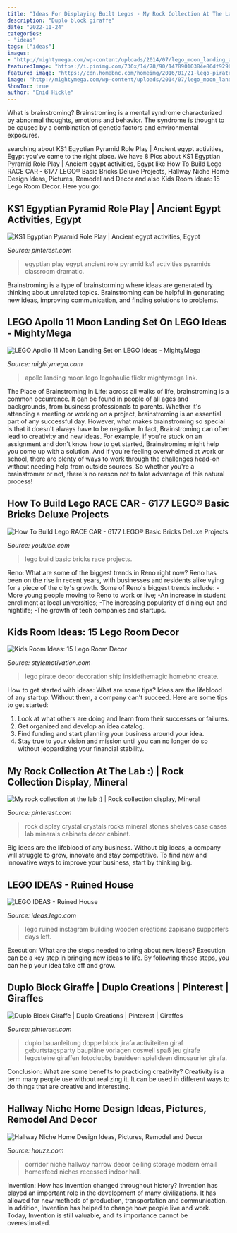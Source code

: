```yaml
---
title: "Ideas For Displaying Built Legos - My Rock Collection At The Lab :)"
description: "Duplo block giraffe"
date: "2022-11-24"
categories:
- "ideas"
tags: ["ideas"]
images:
- "http://mightymega.com/wp-content/uploads/2014/07/lego_moon_landing_apollo_11_l.jpg"
featuredImage: "https://i.pinimg.com/736x/14/78/90/14789010384e86df9296f763b0dd84e1--mining-company-my-rock.jpg"
featured_image: "https://cdn.homebnc.com/homeimg/2016/01/21-lego-pirate-room-decoration-ideas-homebnc.jpg"
image: "http://mightymega.com/wp-content/uploads/2014/07/lego_moon_landing_apollo_11_l.jpg"
ShowToc: true
author: "Enid Hickle"
---
```



What is brainstroming?
Brainstroming is a mental syndrome characterized by abnormal thoughts, emotions and behavior. The syndrome is thought to be caused by a combination of genetic factors and environmental exposures.

	

		
searching about KS1 Egyptian Pyramid Role Play | Ancient egypt activities, Egypt you've came to the right place. We have 8 Pics about KS1 Egyptian Pyramid Role Play | Ancient egypt activities, Egypt like How To Build Lego RACE CAR - 6177 LEGO® Basic Bricks Deluxe Projects, Hallway Niche Home Design Ideas, Pictures, Remodel and Decor and also Kids Room Ideas: 15 Lego Room Decor. Here you go:
		
    
## KS1 Egyptian Pyramid Role Play | Ancient Egypt Activities, Egypt

<img loading=lazy src="https://i.pinimg.com/736x/31/f3/c7/31f3c73f678a4af3dfe9a14295912db1--egyptian-pyramid-role-play.jpg" onerror="this.onerror=null;this.src='https://tse3.mm.bing.net/th?id=OIP.R_E-ZeTGq9a-k1gz2xVLhQHaJ3&amp;pid=15.1';" alt="KS1 Egyptian Pyramid Role Play | Ancient egypt activities, Egypt">

_Source: pinterest.com_

>egyptian play egypt ancient role pyramid ks1 activities pyramids classroom dramatic. 

	

Brainstroming is a type of brainstorming where ideas are generated by thinking about unrelated topics. Brainstroming can be helpful in generating new ideas, improving communication, and finding solutions to problems.

    
## LEGO Apollo 11 Moon Landing Set On LEGO Ideas - MightyMega

<img loading=lazy src="http://mightymega.com/wp-content/uploads/2014/07/lego_moon_landing_apollo_11_l.jpg" onerror="this.onerror=null;this.src='https://tse1.mm.bing.net/th?id=OIP.0Oorr-vOrENB--IcnhGyhwHaFj&amp;pid=15.1';" alt="LEGO Apollo 11 Moon Landing Set on LEGO Ideas - MightyMega">

_Source: mightymega.com_

>apollo landing moon lego legohaulic flickr mightymega link. 

	

The Place of Brainstroming in Life:
across all walks of life, brainstroming is a common occurrence. It can be found in people of all ages and backgrounds, from business professionals to parents. Whether it's attending a meeting or working on a project, brainstroming is an essential part of any successful day. However, what makes brainstroming so special is that it doesn't always have to be negative. In fact, Brainstroming can often lead to creativity and new ideas. For example, if you're stuck on an assignment and don't know how to get started, Brainstroming might help you come up with a solution. And if you're feeling overwhelmed at work or school, there are plenty of ways to work through the challenges head-on without needing help from outside sources. So whether you're a brainstromer or not, there's no reason not to take advantage of this natural process!

    
## How To Build Lego RACE CAR - 6177 LEGO® Basic Bricks Deluxe Projects

<img loading=lazy src="https://i.ytimg.com/vi/y_mMbQWUZyc/maxresdefault.jpg" onerror="this.onerror=null;this.src='https://tse4.mm.bing.net/th?id=OIP.Q52mjen9BvER3Ffd5yl5LgHaEK&amp;pid=15.1';" alt="How To Build Lego RACE CAR - 6177 LEGO® Basic Bricks Deluxe Projects">

_Source: youtube.com_

>lego build basic bricks race projects. 

	

Reno: What are some of the biggest trends in Reno right now?
Reno has been on the rise in recent years, with businesses and residents alike vying for a piece of the city's growth. Some of Reno's biggest trends include: 
 -More young people moving to Reno to work or live; 
-An increase in student enrollment at local universities; 
-The increasing popularity of dining out and nightlife; 
-The growth of tech companies and startups.

    
## Kids Room Ideas: 15 Lego Room Decor

<img loading=lazy src="https://cdn.homebnc.com/homeimg/2016/01/21-lego-pirate-room-decoration-ideas-homebnc.jpg" onerror="this.onerror=null;this.src='https://tse3.mm.bing.net/th?id=OIP.N8sCcl69M_KfVgLJTMY_RQHaE8&amp;pid=15.1';" alt="Kids Room Ideas: 15 Lego Room Decor">

_Source: stylemotivation.com_

>lego pirate decor decoration ship insidethemagic homebnc create. 

	

How to get started with ideas: What are some tips?
Ideas are the lifeblood of any startup. Without them, a company can't succeed. Here are some tips to get started:
1. Look at what others are doing and learn from their successes or failures.
2. Get organized and develop an idea catalog. 
3. Find funding and start planning your business around your idea.  
4. Stay true to your vision and mission until you can no longer do so without jeopardizing your financial stability.

    
## My Rock Collection At The Lab :) | Rock Collection Display, Mineral

<img loading=lazy src="https://i.pinimg.com/736x/14/78/90/14789010384e86df9296f763b0dd84e1--mining-company-my-rock.jpg" onerror="this.onerror=null;this.src='https://tse4.mm.bing.net/th?id=OIP.FzAyGiCSVmKytlyjpI2vxQHaJ3&amp;pid=15.1';" alt="My rock collection at the lab :) | Rock collection display, Mineral">

_Source: pinterest.com_

>rock display crystal crystals rocks mineral stones shelves case cases lab minerals cabinets decor cabinet. 

	

Big ideas are the lifeblood of any business. Without big ideas, a company will struggle to grow, innovate and stay competitive. To find new and innovative ways to improve your business, start by thinking big.

    
## LEGO IDEAS - Ruined House

<img loading=lazy src="https://ideascdn.lego.com/media/generate/entity/lego_ci/project/df4d366c-1ee8-405e-a35c-b3d4b1f53d8d/1/resize:1600:900/native" onerror="this.onerror=null;this.src='https://tse4.mm.bing.net/th?id=OIP.xWI-9CYk5TY4LddgMQB6kgHaFj&amp;pid=15.1';" alt="LEGO IDEAS - Ruined House">

_Source: ideas.lego.com_

>lego ruined instagram building wooden creations zapisano supporters days left. 

	

Execution: What are the steps needed to bring about new ideas?
Execution can be a key step in bringing new ideas to life. By following these steps, you can help your idea take off and grow.

    
## Duplo Block Giraffe | Duplo Creations | Pinterest | Giraffes

<img loading=lazy src="https://s-media-cache-ak0.pinimg.com/736x/7c/3c/92/7c3c924b53bad5d15d8a63fe3bd8d12c.jpg" onerror="this.onerror=null;this.src='https://tse2.mm.bing.net/th?id=OIP.LWVGgFtfHX0rhIG_m_dhTwHaLH&amp;pid=15.1';" alt="Duplo Block Giraffe | Duplo Creations | Pinterest | Giraffes">

_Source: pinterest.com_

>duplo bauanleitung doppelblock jirafa activiteiten giraf geburtstagsparty baupläne vorlagen coswell spaß jeu girafe legosteine giraffen fotoclubby bauideen spielideen dinosaurier girafa. 

	

Conclusion: What are some benefits to practicing creativity?
Creativity is a term many people use without realizing it. It can be used in different ways to do things that are creative and interesting.

    
## Hallway Niche Home Design Ideas, Pictures, Remodel And Decor

<img loading=lazy src="http://st.hzcdn.com/fimgs/da1127d90050ebc8_4155-w500-h666-b0-p0--modern-hall.jpg" onerror="this.onerror=null;this.src='https://tse1.mm.bing.net/th?id=OIP.fI8r0sYLWolZTJW_o8BwVQHaJ3&amp;pid=15.1';" alt="Hallway Niche Home Design Ideas, Pictures, Remodel and Decor">

_Source: houzz.com_

>corridor niche hallway narrow decor ceiling storage modern email homesfeed niches recessed indoor hall. 

	

Invention: How has Invention changed throughout history?
Invention has played an important role in the development of many civilizations. It has allowed for new methods of production, transportation and communication. In addition, Invention has helped to change how people live and work. Today, Invention is still valuable, and its importance cannot be overestimated.

